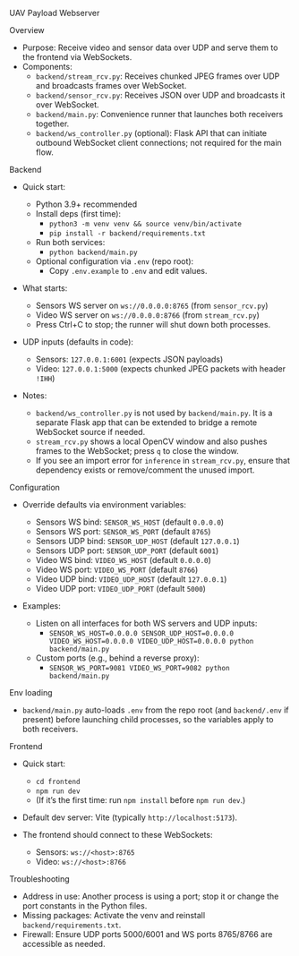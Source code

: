 UAV Payload Webserver

Overview
- Purpose: Receive video and sensor data over UDP and serve them to the frontend via WebSockets.
- Components:
  - `backend/stream_rcv.py`: Receives chunked JPEG frames over UDP and broadcasts frames over WebSocket.
  - `backend/sensor_rcv.py`: Receives JSON over UDP and broadcasts it over WebSocket.
  - `backend/main.py`: Convenience runner that launches both receivers together.
  - `backend/ws_controller.py` (optional): Flask API that can initiate outbound WebSocket client connections; not required for the main flow.

Backend
- Quick start:
  - Python 3.9+ recommended
  - Install deps (first time):
    - `python3 -m venv venv && source venv/bin/activate`
    - `pip install -r backend/requirements.txt`
  - Run both services:
    - `python backend/main.py`
  - Optional configuration via `.env` (repo root):
    - Copy `.env.example` to `.env` and edit values.

- What starts:
  - Sensors WS server on `ws://0.0.0.0:8765` (from `sensor_rcv.py`)
  - Video WS server on `ws://0.0.0.0:8766` (from `stream_rcv.py`)
  - Press Ctrl+C to stop; the runner will shut down both processes.

- UDP inputs (defaults in code):
  - Sensors: `127.0.0.1:6001` (expects JSON payloads)
  - Video: `127.0.0.1:5000` (expects chunked JPEG packets with header `!IHH`)

- Notes:
  - `backend/ws_controller.py` is not used by `backend/main.py`. It is a separate Flask app that can be extended to bridge a remote WebSocket source if needed.
  - `stream_rcv.py` shows a local OpenCV window and also pushes frames to the WebSocket; press `q` to close the window.
  - If you see an import error for `inference` in `stream_rcv.py`, ensure that dependency exists or remove/comment the unused import.

Configuration
- Override defaults via environment variables:
  - Sensors WS bind: `SENSOR_WS_HOST` (default `0.0.0.0`)
  - Sensors WS port: `SENSOR_WS_PORT` (default `8765`)
  - Sensors UDP bind: `SENSOR_UDP_HOST` (default `127.0.0.1`)
  - Sensors UDP port: `SENSOR_UDP_PORT` (default `6001`)
  - Video WS bind: `VIDEO_WS_HOST` (default `0.0.0.0`)
  - Video WS port: `VIDEO_WS_PORT` (default `8766`)
  - Video UDP bind: `VIDEO_UDP_HOST` (default `127.0.0.1`)
  - Video UDP port: `VIDEO_UDP_PORT` (default `5000`)

- Examples:
  - Listen on all interfaces for both WS servers and UDP inputs:
    - `SENSOR_WS_HOST=0.0.0.0 SENSOR_UDP_HOST=0.0.0.0 VIDEO_WS_HOST=0.0.0.0 VIDEO_UDP_HOST=0.0.0.0 python backend/main.py`
  - Custom ports (e.g., behind a reverse proxy):
    - `SENSOR_WS_PORT=9081 VIDEO_WS_PORT=9082 python backend/main.py`

Env loading
- `backend/main.py` auto-loads `.env` from the repo root (and `backend/.env` if present) before launching child processes, so the variables apply to both receivers.

Frontend
- Quick start:
  - `cd frontend`
  - `npm run dev`
  - (If it’s the first time: run `npm install` before `npm run dev`.)

- Default dev server: Vite (typically `http://localhost:5173`).
- The frontend should connect to these WebSockets:
  - Sensors: `ws://<host>:8765`
  - Video: `ws://<host>:8766`

Troubleshooting
- Address in use: Another process is using a port; stop it or change the port constants in the Python files.
- Missing packages: Activate the venv and reinstall `backend/requirements.txt`.
- Firewall: Ensure UDP ports 5000/6001 and WS ports 8765/8766 are accessible as needed.
